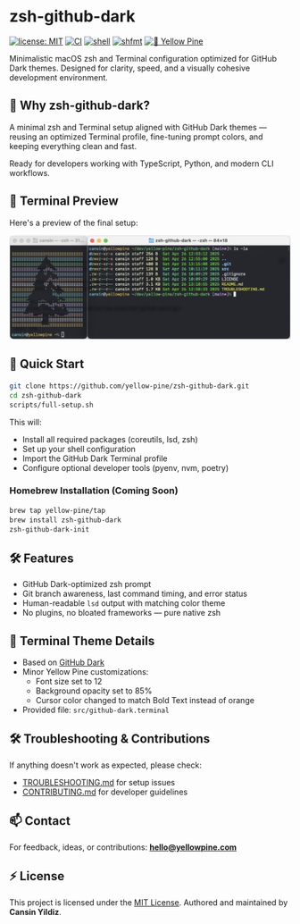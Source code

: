 # zsh-github-dark

[![license: MIT](https://img.shields.io/badge/license-MIT-blue.svg)](LICENSE)
[![CI](https://github.com/yellow-pine/zsh-github-dark/actions/workflows/ci.yml/badge.svg)](https://github.com/yellow-pine/zsh-github-dark/actions/workflows/ci.yml)
[![shell](https://img.shields.io/badge/shell-zsh-green.svg)](https://www.zsh.org/)
[![shfmt](https://img.shields.io/badge/code%20style-shfmt-1abc9c.svg)](https://github.com/mvdan/sh)
[![💛 Yellow Pine](https://img.shields.io/badge/%F0%9F%92%9B%20Yellow%20Pine-gray.svg)](https://github.com/yellow-pine)

Minimalistic macOS zsh and Terminal configuration optimized for GitHub Dark themes.
Designed for clarity, speed, and a visually cohesive development environment.

## 🎯 Why zsh-github-dark?

A minimal zsh and Terminal setup aligned with GitHub Dark themes — reusing an
optimized Terminal profile, fine-tuning prompt colors, and keeping everything
clean and fast.

Ready for developers working with TypeScript, Python, and modern CLI workflows.

## 🎨 Terminal Preview

Here's a preview of the final setup:

![Terminal Preview](assets/terminal-preview.png)

## 🚀 Quick Start

```bash
git clone https://github.com/yellow-pine/zsh-github-dark.git
cd zsh-github-dark
scripts/full-setup.sh
```

This will:
- Install all required packages (coreutils, lsd, zsh)
- Set up your shell configuration
- Import the GitHub Dark Terminal profile
- Configure optional developer tools (pyenv, nvm, poetry)

### Homebrew Installation (Coming Soon)

```bash
brew tap yellow-pine/tap
brew install zsh-github-dark
zsh-github-dark-init
```

## 🛠 Features

- GitHub Dark-optimized zsh prompt
- Git branch awareness, last command timing, and error status
- Human-readable `lsd` output with matching color theme
- No plugins, no bloated frameworks — pure native zsh

## 🎨 Terminal Theme Details

- Based on [GitHub Dark](https://terminalcolors.com/themes/github/dark/)
- Minor Yellow Pine customizations:
  - Font size set to 12
  - Background opacity set to 85%
  - Cursor color changed to match Bold Text instead of orange
- Provided file: `src/github-dark.terminal`

## 🛠 Troubleshooting & Contributions

If anything doesn't work as expected, please check:

- [TROUBLESHOOTING.md](TROUBLESHOOTING.md) for setup issues
- [CONTRIBUTING.md](CONTRIBUTING.md) for developer guidelines

## 📫 Contact

For feedback, ideas, or contributions:
**<hello@yellowpine.com>**

## ⚡ License

This project is licensed under the [MIT License](LICENSE).
Authored and maintained by **Cansin Yildiz**.
